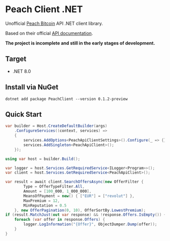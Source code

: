 # Peach Client .NET

Unofficial [Peach Bitcoin](https://peachbitcoin.com/index.html) API .NET client library.

Based on their official [API documentation](https://docs.peachbitcoin.com/#introduction).

**The project is incomplete and still in the early stages of development.**

## Target

- .NET 8.0

## Install via NuGet

```
dotnet add package PeachClient --version 0.1.2-preview
```

## Quick Start

```csharp
var builder = Host.CreateDefaultBuilder(args)
    .ConfigureServices((context, services) =>
    {
        services.AddOptions<PeachApiClientSettings>().Configure(_ => {});
        services.AddSingleton<PeachApiClient>();
    });

using var host = builder.Build();

var logger = host.Services.GetRequiredService<ILogger<Program>>();
var client = host.Services.GetRequiredService<PeachApiClient>();

var result = await client.SearchOffersAsync(new OfferFilter {
        Type = OfferTypeFilter.All,
        Amount = [100_000, 1_000_000],
        MeansOfPayment = new() { ["EUR"] = ["revolut"] },
        MaxPremium = 12,
        MinReputation = 0.5
    }, new OfferPagination(0, 10), OfferSortBy.LowestPremium);
if (result.MatchJust(out var response) && !response.Offers.IsEmpty()) {
    foreach (var offer in response.Offers) {
        logger.LogInformation("{Offer}", ObjectDumper.Dump(offer));
    }
} 
```
